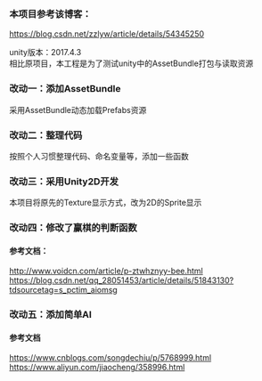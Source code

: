 ### 本项目参考该博客：
https://blog.csdn.net/zzlyw/article/details/54345250

unity版本：2017.4.3      
相比原项目，本工程是为了测试unity中的AssetBundle打包与读取资源
### 改动一：添加AssetBundle
采用AssetBundle动态加载Prefabs资源
### 改动二：整理代码
按照个人习惯整理代码、命名变量等，添加一些函数
### 改动三：采用Unity2D开发
本项目将原先的Texture显示方式，改为2D的Sprite显示
### 改动四：修改了赢棋的判断函数
#### 参考文档：
http://www.voidcn.com/article/p-ztwhznyy-bee.html
https://blog.csdn.net/qq_28051453/article/details/51843130?tdsourcetag=s_pctim_aiomsg
### 改动五：添加简单AI
#### 参考文档
https://www.cnblogs.com/songdechiu/p/5768999.html   
https://www.aliyun.com/jiaocheng/358996.html
